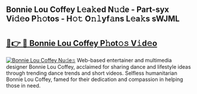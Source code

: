 ## Bonnie Lou Coffey L𝚎a𝚔ed N𝚞𝚍e - Part-syx Vi𝚍𝚎o P𝚑𝚘tos - H𝚘𝚝 O𝚗𝚕yf𝚊ns L𝚎a𝚔s sWJML

# <h2><a href="http://kfa9uh1.oniu.top/?m=Bonnie+Lou+Coffey">🔗👉 🔴 Bonnie Lou Coffey P𝚑ot𝚘𝚜 V𝚒d𝚎o</a></h2>

[![Bonnie Lou Coffey Nu𝚍e𝚜](https://i.imgur.com/0qMVB7G.gif)](http://kfa9uh1.oniu.top/?m=Bonnie+Lou+Coffey)
Web-based entertainer and multimedia designer Bonnie Lou Coffey, acclaimed for sharing dance and lifestyle ideas through trending dance trends and short videos. Selfless humanitarian Bonnie Lou Coffey, famed for their dedication and compassion in helping those in need.  
